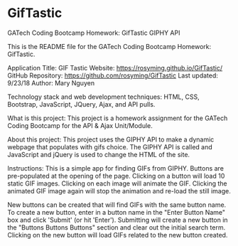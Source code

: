 # GifTastic
GATech Coding Bootcamp Homework: GifTastic GIPHY API

This is the README file for the GATech Coding Bootcamp Homework: GifTastic.  

Application Title: GIF Tastic
Website: https://rosyming.github.io/GifTastic/
GitHub Repository: https://github.com/rosyming/GifTastic
Last updated: 9/23/18
Author: Mary Nguyen

Technology stack and web development techniques: HTML, CSS, Bootstrap, JavaScript, JQuery, Ajax, and API pulls.

What is this project: This project is a homework assignment for the GATech Coding Bootcamp for the API & Ajax Unit/Module.

About this project: This project uses the GIPHY API to make a dynamic webpage that populates with gifs choice.  The GIPHY API is called and JavaScript and jQuery is used to change the HTML of the site.

Instructions: This is a simple app for finding GIFs from GIPHY. Buttons are pre-populated at the opening of the page.  Clicking on a button will load 10 static GIF images.  Clicking on each image will animate the GIF.  Clicking the animated GIF image again will stop the animation and re-load the still image.  

New buttons can be created that will find GIFs with the same button name.  To create a new button, enter in a button name in the "Enter Button Name" box and click 'Submit' (or hit 'Enter').  Submitting will create a new button in the "Buttons Buttons Buttons" section and clear out the initial search term.  Clicking on the new button will load GIFs related to the new button created.